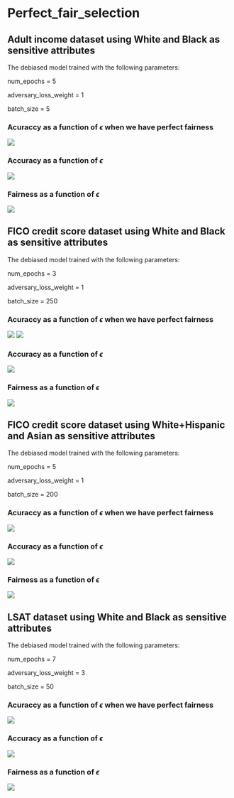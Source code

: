 # Perfect_fair_selection


## Adult income dataset using White and Black as sensitive attributes

The debiased model trained with the following parameters:

num_epochs = 5 

adversary_loss_weight = 1 

batch_size = 5 
### Acuraccy as a function of $\epsilon$ when we have perfect fairness
![](fz_adult.PNG)

### Accuracy as a function of $\epsilon$
![](adult_wb_accuracy_in_all_single_selection_3.png)

### Fairness as a function of $\epsilon$
![](adult_wb_equal_opportunity_single_selection_3.png) 

## FICO credit score dataset using White and Black as sensitive attributes

The debiased model trained with the following parameters:

num_epochs = 3 

adversary_loss_weight = 1 

batch_size = 250

### Acuraccy as a function of $\epsilon$ when we have perfect fairness
![](fz_wb.PNG)
![](fz_wb_all_legend.PNG)

### Accuracy as a function of $\epsilon$
![](wb_accuracy_in_all_iterations_all_in_one_adversarial_March.png)

### Fairness as a function of $\epsilon$
![](wb_equal_opportunity_all_in_one_adversarial_March.png) 


## FICO credit score dataset using White+Hispanic and Asian as sensitive attributes

The debiased model trained with the following parameters:

num_epochs = 5 

adversary_loss_weight = 1 

batch_size = 200

### Acuraccy as a function of $\epsilon$ when we have perfect fairness
![](fz_wha_new.PNG)

### Accuracy as a function of $\epsilon$
![](wha_accuracy_in_all_iterations_all_in_one_plus_debiased_March_1.png)

### Fairness as a function of $\epsilon$
![](wha_equal_opportunity_all_in_one_plus_debiased_March_1.png) 

## LSAT dataset using White and Black as sensitive attributes

The debiased model trained with the following parameters:

num_epochs = 7

adversary_loss_weight = 3 

batch_size = 50

### Acuraccy as a function of $\epsilon$ when we have perfect fairness
![](fz_lsat.PNG)

### Accuracy as a function of $\epsilon$
![](lsat_wb_accuracy_in_all_single_selection_3.png)


### Fairness as a function of $\epsilon$
![](lsat_wb_equal_opportunity_single_selection_3.png) 
